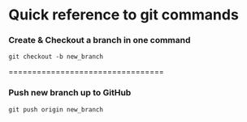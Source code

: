 # Quick reference to git commands

### Create & Checkout a branch in one command 
`git checkout -b new_branch`

=================================

### Push new branch up to GitHub
`git push origin new_branch`